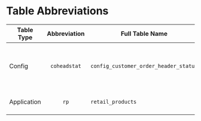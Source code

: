 # Table Abbreviations

| Table Type  | Abbreviation | Full Table Name                       | Description                                    |
| ----------- | :----------: | ------------------------------------- | ---------------------------------------------- |
| Config      | `coheadstat` | `config_customer_order_header_status` | Stores constant customer order header statuses |
| Application |     `rp`     | `retail_products`                     | Stores product master data                     |
